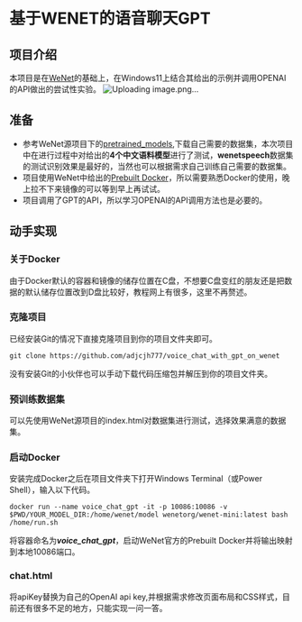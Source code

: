 # 基于WENET的语音聊天GPT

## 项目介绍

本项目是在[WeNet](https://github.com/wenet-e2e/wenet)的基础上，在Windows11上结合其给出的示例并调用OPENAI的API做出的尝试性实验。
![Uploading image.png…]()

## 准备

- 参考WeNet源项目下的[pretrained_models](https://github.com/wenet-e2e/wenet/blob/main/docs/pretrained_models.md),下载自己需要的数据集，本次项目中在进行过程中对给出的**4个中文语料模型**进行了测试，**wenetspeech**数据集的测试识别效果是最好的，当然也可以根据需求自己训练自己需要的数据集。
- 项目使用WeNet中给出的[Prebuilt Docker](https://github.com/wenet-e2e/wenet/blob/main/runtime/libtorch/README.md)，所以需要熟悉Docker的使用，晚上拉不下来镜像的可以等到早上再试试。
- 项目调用了GPT的API，所以学习OPENAI的API调用方法也是必要的。

## 动手实现

### 关于Docker

由于Docker默认的容器和镜像的储存位置在C盘，不想要C盘变红的朋友还是把数据的默认储存位置改到D盘比较好，教程网上有很多，这里不再赘述。

### 克隆项目

已经安装Git的情况下直接克隆项目到你的项目文件夹即可。

```shell
git clone https://github.com/adjcjh777/voice_chat_with_gpt_on_wenet
```

没有安装Git的小伙伴也可以手动下载代码压缩包并解压到你的项目文件夹。

### 预训练数据集

可以先使用WeNet源项目的index.html对数据集进行测试，选择效果满意的数据集。

### 启动Docker

安装完成Docker之后在项目文件夹下打开Windows Terminal（或Power Shell），输入以下代码。

```shell
docker run --name voice_chat_gpt -it -p 10086:10086 -v $PWD/YOUR_MODEL_DIR:/home/wenet/model wenetorg/wenet-mini:latest bash /home/run.sh
```

将容器命名为***voice_chat_gpt***，启动WeNet官方的Prebuilt Docker并将输出映射到本地10086端口。

### chat.html

将apiKey替换为自己的OpenAI api key,并根据需求修改页面布局和CSS样式，目前还有很多不足的地方，只能实现一问一答。



